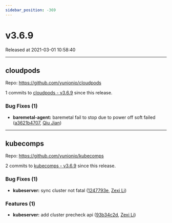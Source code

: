 ```yaml
---
sidebar_position: -369
---
```


# v3.6.9

Released at 2021-03-01 10:58:40

-----

## cloudpods

Repo: https://github.com/yunionio/cloudpods

1 commits to [cloudpods - v3.6.9] since this release.

### Bug Fixes (1)
- **baremetal-agent:** baremetal fail to stop due to power off soft failed ([a3621b4707](https://github.com/yunionio/cloudpods/commit/a3621b4707a2b0dba7726f1a9841fcdca0991ec4), [Qiu Jian](mailto:qiujian@yunionyun.com))

[cloudpods - v3.6.9]: https://github.com/yunionio/cloudpods/compare/v3.6.8...v3.6.9
-----

## kubecomps

Repo: https://github.com/yunionio/kubecomps

2 commits to [kubecomps - v3.6.9] since this release.

### Bug Fixes (1)
- **kubeserver:** sync cluster not fatal ([1247793e](https://github.com/yunionio/kubecomps/commit/1247793e5ff357d80629bfdec7a474188b91a2f9), [Zexi Li](mailto:zexi.li@qq.com))

### Features (1)
- **kubeserver:** add cluster precheck api ([93b34c2d](https://github.com/yunionio/kubecomps/commit/93b34c2dc94429d878da18cebbd5c849f6ab70a2), [Zexi Li](mailto:zexi.li@qq.com))

[kubecomps - v3.6.9]: https://github.com/yunionio/kubecomps/compare/v3.6.8...v3.6.9

